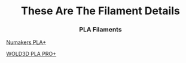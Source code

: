 <h1 align="center">These Are The Filament Details</h1>


<h3 align="center">PLA Filaments </h3>

[Numakers PLA+](https://numakers.com/products/pla-filament?variant=47078003867956)

[WOLD3D PLA PRO+](https://wol3d.com/product/pla-yellow/)
